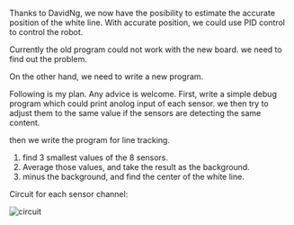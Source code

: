 Thanks to DavidNg, we now have the posibility to estimate the accurate position of the white line. With accurate position, we could use PID control to control the robot.

Currently the old program could not work with the new board. we need to find out the problem. 

On the other hand, we need to write a new program.

Following is my plan. Any advice is welcome.
First, write a simple debug program which could print anolog input of each sensor.
we then try to adjust them to the same value if the sensors are detecting the same content.

then we write the program for line tracking.

1. find 3 smallest values of the 8 sensors. 
2. Average those values, and take the result as the background.
3. minus the background, and find the center of the white line.



Circuit for each sensor channel:

![circuit](https://cloud.githubusercontent.com/assets/14858968/12377366/6f6cb8ca-bd56-11e5-8371-3b16cc7906b7.jpg)
